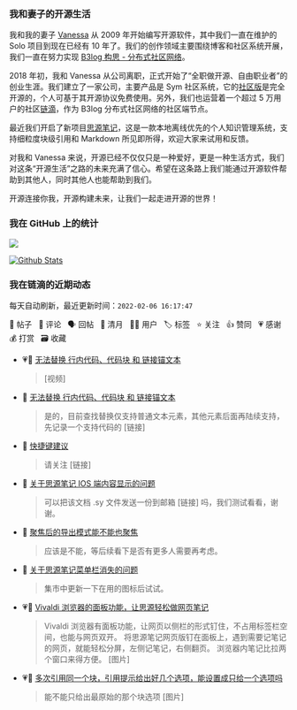 ### 我和妻子的开源生活

我和我的妻子 [Vanessa](https://github.com/Vanessa219) 从 2009 年开始编写开源软件，其中我们一直在维护的 Solo 项目到现在已经有 10 年了。我们的创作领域主要围绕博客和社区系统开展，我们一直在努力实现 [B3log 构思 - 分布式社区网络](https://ld246.com/article/1546941897596)。

2018 年初，我和 Vanessa 从公司离职，正式开始了“全职做开源、自由职业者”的创业生涯。我们建立了一家公司，主要产品是 Sym 社区系统，它的[社区版](https://github.com/88250/symphony)是完全开源的，个人可基于其开源协议免费使用。另外，我们也运营着一个超过 5 万用户的社区[链滴](https://ld246.com)，作为 B3log 分布式社区网络的社区端节点。

最近我们开启了新项目[思源笔记](https://github.com/siyuan-note/siyuan)，这是一款本地离线优先的个人知识管理系统，支持细粒度块级引用和 Markdown 所见即所得，欢迎大家来试用和反馈。

对我和 Vanessa 来说，开源已经不仅仅只是一种爱好，更是一种生活方式，我们对这条“开源生活”之路的未来充满了信心。希望在这条路上我们能通过开源软件帮助到其他人，同时其他人也能帮助到我们。

开源连接你我，开源构建未来，让我们一起走进开源的世界！

### 我在 GitHub 上的统计

<a title="Hits" target="_blank" href="https://github.com/88250/88250"><img src="https://hits.b3log.org/88250/88250.svg"></a>

[![Github Stats](https://github-readme-stats.vercel.app/api?username=88250&theme=tokyonight&show_icons=true)](https://github.com/88250)

<!--events start -->

### 我在链滴的近期动态

每天自动刷新，最近更新时间：`2022-02-06 16:17:47`

📝 帖子 &nbsp; 💬 评论 &nbsp; 🗣 回帖 &nbsp; 🌙 清月 &nbsp; 👨‍💻 用户 &nbsp; 🏷️ 标签 &nbsp; ⭐️ 关注 &nbsp; 👍 赞同 &nbsp; 💗 感谢 &nbsp; 💰 打赏 &nbsp; 🗃 收藏

* 💗📝 [无法替换 行内代码、代码块 和 链接锚文本](https://ld246.com/article/1644046742026)

  > [视频]
* 💬 [无法替换 行内代码、代码块 和 链接锚文本](https://ld246.com/article/1644046742026/comment/1644120949456#comments)

  > 是的，目前查找替换仅支持普通文本元素，其他元素后面再陆续支持，先记录一个支持代码的 [链接]
* 💬 [快捷键建议](https://ld246.com/article/1644067286692/comment/1644120642746#comments)

  > 请关注 [链接]
* 💬 [关于思源笔记 IOS 端内容显示的问题](https://ld246.com/article/1644048008152/comment/1644120618475#comments)

  > 可以把该文档 .sy 文件发送一份到邮箱 [链接] 吗，我们测试看看，谢谢。
* 💬 [聚焦后的导出模式能不能也聚焦](https://ld246.com/article/1643982983769/comment/1643984503166#comments)

  > 应该是不能，等后续看下是否有更多人需要再考虑。
* 💬 [关于思源笔记菜单栏消失的问题](https://ld246.com/article/1643981270186/comment/1643981416593#comments)

  > 集市中更新一下在用的图标后试试。
* 💗📝 [Vivaldi 浏览器的面板功能，让思源轻松做网页笔记](https://ld246.com/article/1643970150914)

  > Vivaldi 浏览器有面板功能，让网页以侧栏的形式钉住，不占用标签栏空间，也能与网页双开。 将思源笔记网页版钉在面板上，遇到需要记笔记的网页，就能轻松分屏，左侧记笔记，右侧翻页。 浏览器内笔记比拉两个窗口来得方便。 [图片]
* 💗📝 [多次引用同一个块，引用提示给出好几个选项，能设置成只给一个选项吗](https://ld246.com/article/1643964794107)

  > 能不能只给出最原始的那个块选项 [图片]


<!--events end -->

